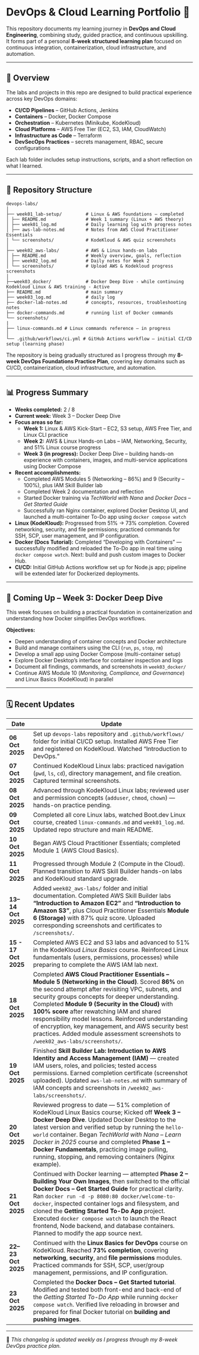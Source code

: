 # DevOps & Cloud Learning Portfolio 🧰  

This repository documents my learning journey in **DevOps and Cloud Engineering**, combining study, guided practice, and continuous upskilling.  
It forms part of a personal **8-week structured learning plan** focused on continuous integration, containerization, cloud infrastructure, and automation.

---

## 🚀 Overview

The labs and projects in this repo are designed to build practical experience across key DevOps domains:

- **CI/CD Pipelines** – GitHub Actions, Jenkins  
- **Containers** – Docker, Docker Compose  
- **Orchestration** – Kubernetes (Minikube, KodeKloud)  
- **Cloud Platforms** – AWS Free Tier (EC2, S3, IAM, CloudWatch)  
- **Infrastructure as Code** – Terraform  
- **DevSecOps Practices** – secrets management, RBAC, secure configurations  

Each lab folder includes setup instructions, scripts, and a short reflection on what I learned.

---

## 📁 Repository Structure

```
devops-labs/
│
├── week01_lab-setup/         # Linux & AWS foundations – completed
│ ├── README.md               # Week 1 summary (Linux + AWS theory)
│ ├── week01_log.md           # Daily learning log with progress notes
│ ├── aws-lab-notes.md        # Notes from AWS Cloud Practitioner Essentials
│ └── screenshots/            # KodeKloud & AWS quiz screenshots
│
├── week02_aws-labs/          # AWS & Linux hands-on labs 
│ ├── README.md               # Weekly overview, goals, reflection
│ ├── week02_log.md           # Daily notes for Week 2
│ └── screenshots/            # Upload AWS & Kodekloud progress screenshots
│
├──week03_docker/             # Docker Deep Dive - while continuing Kodekloud Linux & AWS training - Active
├── README.md                 # main summary
├── week03_log.md             # daily log
├── docker-lab-notes.md       # concepts, resources, troubleshooting notes
├── docker-commands.md        # running list of Docker commands 
└── screenshots/
|
├── linux-commands.md # Linux commands reference – in progress
│
└── .github/workflows/ci.yml # GitHub Actions workflow – initial CI/CD setup (learning phase)

```

The repository is being gradually structured as I progress through my **8-week DevOps Foundations Practice Plan**, covering key domains such as CI/CD, containerization, cloud infrastructure, and automation.

---

## 📊 Progress Summary

- **Weeks completed:** 2 / 8  
- **Current week:** Week 3 – Docker Deep Dive  
- **Focus areas so far:**  
  - **Week 1:** Linux & AWS Kick-Start – EC2, S3 setup, AWS Free Tier, and Linux CLI practice  
  - **Week 2:** AWS & Linux Hands-on Labs – IAM, Networking, Security, and 51% Linux course progress  
  - **Week 3 (in progress):** Docker Deep Dive – building hands-on experience with containers, images, and multi-service applications using Docker Compose  
- **Recent accomplishments:**  
  - Completed AWS Modules 5 (Networking – 86%) and 9 (Security – 100%), plus IAM Skill Builder lab  
  - Completed Week 2 documentation and reflection  
  - Started Docker training via *TechWorld with Nana* and *Docker Docs – Get Started Guide*  
  - Successfully ran Nginx container, explored Docker Desktop UI, and launched a multi-container To-Do app using `docker compose watch`
- **Linux (KodeKloud):** Progressed from 51% → 73% completion. Covered networking, security, and file permissions; practiced commands for SSH, SCP, user management, and IP configuration.
- **Docker (Docs Tutorial):** Completed “Developing with Containers” — successfully modified and reloaded the To-Do app in real time using `docker compose watch`. Next: build and push custom images to Docker Hub.
- **CI/CD:** Initial GitHub Actions workflow set up for Node.js app; pipeline will be extended later for Dockerized deployments.

---

## 🧭 Coming Up – Week 3: Docker Deep Dive

This week focuses on building a practical foundation in containerization and understanding how Docker simplifies DevOps workflows.

**Objectives:**
- Deepen understanding of container concepts and Docker architecture  
- Build and manage containers using the CLI (`run`, `ps`, `stop`, `rm`)  
- Develop a small app using Docker Compose (multi-container setup)  
- Explore Docker Desktop’s interface for container inspection and logs  
- Document all findings, commands, and screenshots in `week03_docker/`  
- Continue AWS Module 10 (*Monitoring, Compliance, and Governance*) and Linux Basics (KodeKloud) in parallel

---

## 🗓️ Recent Updates

| Date | Update |
|------|---------|
| **06 Oct 2025** | Set up `devops-labs` repository and `.github/workflows/` folder for initial CI/CD setup. Installed AWS Free Tier and registered on KodeKloud. Watched “Introduction to DevOps.” |
| **07 Oct 2025** | Continued KodeKloud Linux labs: practiced navigation (`pwd`, `ls`, `cd`), directory management, and file creation. Captured terminal screenshots. |
| **08 Oct 2025** | Advanced through KodeKloud Linux labs; reviewed user and permission concepts (`adduser`, `chmod`, `chown`) — hands-on practice pending. |
| **09 Oct 2025** | Completed all core Linux labs, watched Boot.dev Linux course, created `linux-commands.md` and `week01_log.md`. Updated repo structure and main README. |
| **10 Oct 2025** | Began AWS Cloud Practitioner Essentials; completed Module 1 (AWS Cloud Basics). |
| **11 Oct 2025** | Progressed through Module 2 (Compute in the Cloud). Planned transition to AWS Skill Builder hands-on labs and KodeKloud standard upgrade. |
| **13–14 Oct 2025** | Added `week02_aws-labs/` folder and initial documentation. Completed AWS Skill Builder labs **“Introduction to Amazon EC2”** and **“Introduction to Amazon S3”**, plus Cloud Practitioner Essentials **Module 6 (Storage)** with 87% quiz score. Uploaded corresponding screenshots and certificates to `/screenshots/`. |
| **15 - 17 Oct 2025** | Completed AWS EC2 and S3 labs and advanced to 51% in the KodeKloud *Linux Basics* course. Reinforced Linux fundamentals (users, permissions, processes) while preparing to complete the AWS IAM lab next. |
| **18 Oct 2025** | Completed **AWS Cloud Practitioner Essentials – Module 5 (Networking in the Cloud)**. Scored **86%** on the second attempt after revisiting VPC, subnets, and security groups concepts for deeper understanding. Completed **Module 9 (Security in the Cloud)** with **100% score** after rewatching IAM and shared responsibility model lessons. Reinforced understanding of encryption, key management, and AWS security best practices. Added module assessment screenshots to `/week02_aws-labs/screenshots/`. |
| **19 Oct 2025** | Finished **Skill Builder Lab: Introduction to AWS Identity and Access Management (IAM)** — created IAM users, roles, and policies; tested access permissions. Earned completion certificate (screenshot uploaded). Updated `aws-lab-notes.md` with summary of IAM concepts and screenshots in `/week02_aws-labs/screenshots/`.|
| **20 Oct 2025** | Reviewed progress to date — 51% completion of KodeKloud Linux Basics course; Kicked off **Week 3 – Docker Deep Dive**. Updated Docker Desktop to the latest version and verified setup by running the `hello-world` container. Began *TechWorld with Nana – Learn Docker in 2025* course and completed **Phase 1 – Docker Fundamentals**, practicing image pulling, running, stopping, and removing containers (Nginx example). |
| **21 Oct 2025** | Continued with Docker learning — attempted **Phase 2 – Building Your Own Images**, then switched to the official **Docker Docs – Get Started Guide** for practical clarity. Ran `docker run -d -p 8080:80 docker/welcome-to-docker`, inspected container logs and filesystem, and cloned the **Getting Started To-Do App** project. Executed `docker compose watch` to launch the React frontend, Node backend, and database containers. Planned to modify the app source next. |
| **22–23 Oct 2025** | Continued with the **Linux Basics for DevOps** course on KodeKloud. Reached **73% completion**, covering **networking**, **security**, and **file permissions** modules. Practiced commands for SSH, SCP, user/group management, permissions, and IP configuration. |
| **23 Oct 2025** | Completed the **Docker Docs – Get Started tutorial**. Modified and tested both front-end and back-end of the *Getting Started To-Do App* while running `docker compose watch`. Verified live reloading in browser and prepared for final Docker tutorial on **building and pushing images**. |

---

🧭 *This changelog is updated weekly as I progress through my 8-week DevOps practice plan.*



